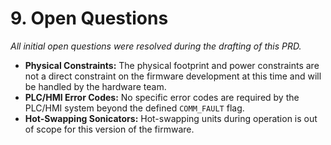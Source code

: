 # 9. Open Questions

*All initial open questions were resolved during the drafting of this PRD.*

* **Physical Constraints:** The physical footprint and power constraints are not a direct constraint on the firmware development at this time and will be handled by the hardware team.
* **PLC/HMI Error Codes:** No specific error codes are required by the PLC/HMI system beyond the defined `COMM_FAULT` flag.
* **Hot-Swapping Sonicators:** Hot-swapping units during operation is out of scope for this version of the firmware.
